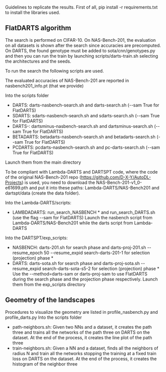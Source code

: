Guidelines to replicate the results.
First of all, pip install -r requirements.txt to install the libraries used.

## FlatDARTS algorithm

The search is performed on CIFAR-10. On NAS-Bench-201, the evaluation on all datasets is shown after the search since accuracies are precomputed. On DARTS, the found genotype must be added to sota/cnn/genotypes.py and then you can run the train by launching scripts/darts-train.sh selecting the architectures and the seeds.

To run the search the following scripts are used.

The evaluated accuracies of NAS-Bench-201 are reported in nasbench201_info.pt (that we provide)

Into the scripts folder
- DARTS: darts-nasbench-search.sh and darts-search.sh (--sam True for FlatDARTS)
- SDARTS: sdarts-nasbench-search.sh and sdarts-search.sh (--sam True for FlatDARTS)
- DARTS-: dartsminus-nasbench-search.sh and dartsminus-search.sh (--sam True for FlatDARTS)
- BETADARTS: betadarts-nasbench-search.sh and betadarts-search.sh (--sam True for FlatDARTS)
- PCDARTS: pcdarts-nasbench-search.sh and pc-darts-search.sh (--sam True for FlatDARTS)

Launch them from the main directory

To be compliant with Lambda-DARTS and DARTSPT code, where the code of the original NAS-Bench-201 repo (https://github.com/D-X-Y/AutoDL-Projects) is used, you need to download the NAS-Bench-201-v1_0-e61699.pth and put it into these paths: Lambda-DARTS/NAS-Bench201 and dartspt/data (create the data folder).

Into the Lambda-DARTS/scripts:
- LAMBDADARTS: run_search_NASBENCH * and run_search_DARTS.sh (use the flag --sam for FlatDARTS)
Launch the nasbench script from Lambda-DARTS/NAS-Bench201 while the darts script from Lambda-DARTS

Into the DARTSPT/exp_scripts: 
- NASBENCH: darts-201.sh for search phase and darts-proj-201.sh --resume_epoch 50 --resume_expid search-darts-201-1 for selection (projection) phase *
- DARTS: darts-sota.sh for search phase and darts-proj-sota.sh --resume_expid search-darts-sota-s5-2 for selection (projection) phase *
Use the --method=darts-sam or darts-proj-sam to use FlatDARTS during the search phase and the projection phase respectively.
Launch them from the exp_scripts directory

## Geometry of the landscapes

Procedures to visualize the geometry are listed in profile_nasbench.py and profile_darts.py
Into the scripts folder
- path-neighbors.sh: Given two NNs and a dataset, it creates the path three and trains all the networks of the path three on DARTS on the dataset. At the end of the process, it creates the line plot of the path three
- train-neighbors.sh: Given a NN and a dataset, finds all the neighbors of radius N and train all the networks stopping the training at a fixed train loss on DARTS on the dataset. At the end of the process, it creates the histogram of the neighbor three
